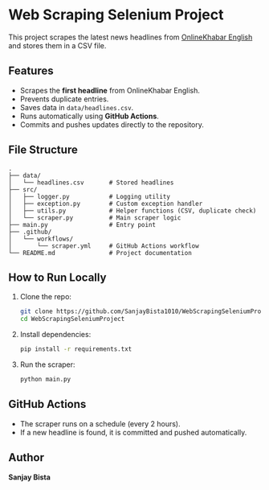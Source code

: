 # Web Scraping Selenium Project

This project scrapes the latest news headlines from [OnlineKhabar English](https://english.onlinekhabar.com/) and stores them in a CSV file.

## Features
- Scrapes the **first headline** from OnlineKhabar English.
- Prevents duplicate entries.
- Saves data in `data/headlines.csv`.
- Runs automatically using **GitHub Actions**.
- Commits and pushes updates directly to the repository.

## File Structure
```
.
├── data/
│   └── headlines.csv       # Stored headlines
├── src/
│   ├── logger.py           # Logging utility
│   ├── exception.py        # Custom exception handler
│   ├── utils.py            # Helper functions (CSV, duplicate check)
│   └── scraper.py          # Main scraper logic
├── main.py                 # Entry point
├── .github/
│   └── workflows/
│       └── scraper.yml     # GitHub Actions workflow
└── README.md               # Project documentation
```

## How to Run Locally
1. Clone the repo:
   ```bash
   git clone https://github.com/SanjayBista1010/WebScrapingSeleniumProject.git
   cd WebScrapingSeleniumProject
   ```
2. Install dependencies:
   ```bash
   pip install -r requirements.txt
   ```
3. Run the scraper:
   ```bash
   python main.py
   ```

## GitHub Actions
- The scraper runs on a schedule (every 2 hours).
- If a new headline is found, it is committed and pushed automatically.

## Author
**Sanjay Bista**  
